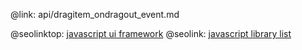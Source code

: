 @link: api/dragitem_ondragout_event.md

@seolinktop: [javascript ui framework](https://webix.com)
@seolink: [javascript library list](https://webix.com/widget/list/)